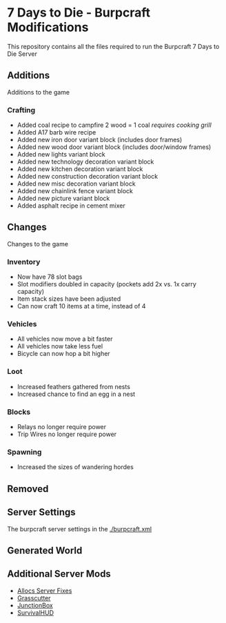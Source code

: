 # 7 Days to Die - Burpcraft Modifications

This repository contains all the files required to run the Burpcraft 7 Days to Die Server

## Additions

Additions to the game

### Crafting

* Added coal recipe to campfire 2 wood = 1 coal *requires cooking grill*
* Added A17 barb wire recipe
* Added new iron door variant block (includes door frames)
* Added new wood door variant block (includes door/window frames)
* Added new lights variant block
* Added new technology decoration variant block
* Added new kitchen decoration variant block
* Added new construction decoration variant block
* Added new misc decoration variant block
* Added new chainlink fence variant block
* Added new picture variant block
* Added asphalt recipe in cement mixer

## Changes

Changes to the game

### Inventory

* Now have 78 slot bags
* Slot modifiers doubled in capacity (pockets add 2x vs. 1x carry capacity)
* Item stack sizes have been adjusted
* Can now craft 10 items at a time, instead of 4

### Vehicles

* All vehicles now move a bit faster
* All vehicles now take less fuel
* Bicycle can now hop a bit higher

### Loot

* Increased feathers gathered from nests
* Increased chance to find an egg in a nest

### Blocks

* Relays no longer require power
* Trip Wires no longer require power

### Spawning

* Increased the sizes of wandering hordes

## Removed

## Server Settings

The burpcraft server settings in the [./burpcraft.xml](./burpcraft.xml)

## Generated World

## Additional Server Mods

* [Allocs Server Fixes](https://7dtd.illy.bz/wiki/Server%20fixes)
* [Grasscutter](https://www.nexusmods.com/7daystodie/mods/448)
* [JunctionBox](https://www.nexusmods.com/7daystodie/mods/199)
* [SurvivalHUD](https://www.nexusmods.com/7daystodie/mods/288)
